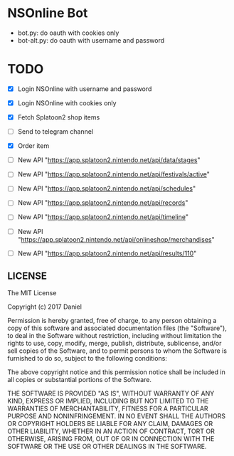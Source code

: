 # NSOnline Bot

- bot.py: do oauth with cookies only
- bot-alt.py: do oauth with username and password

# TODO

- [x] Login NSOnline with username and password
- [x] Login NSOnline with cookies only
- [x] Fetch Splatoon2 shop items
- [ ] Send to telegram channel
- [x] Order item

- [ ] New API "https://app.splatoon2.nintendo.net/api/data/stages"
- [ ] New API "https://app.splatoon2.nintendo.net/api/festivals/active"
- [ ] New API "https://app.splatoon2.nintendo.net/api/schedules"
- [ ] New API "https://app.splatoon2.nintendo.net/api/records"
- [ ] New API "https://app.splatoon2.nintendo.net/api/timeline"
- [ ] New API "https://app.splatoon2.nintendo.net/api/onlineshop/merchandises"
- [ ] New API "https://app.splatoon2.nintendo.net/api/results/110"

## LICENSE

The MIT License

Copyright (c) 2017 Daniel

Permission is hereby granted, free of charge, to any person obtaining a copy
of this software and associated documentation files (the "Software"), to deal
in the Software without restriction, including without limitation the rights
to use, copy, modify, merge, publish, distribute, sublicense, and/or sell
copies of the Software, and to permit persons to whom the Software is
furnished to do so, subject to the following conditions:

The above copyright notice and this permission notice shall be included in
all copies or substantial portions of the Software.

THE SOFTWARE IS PROVIDED "AS IS", WITHOUT WARRANTY OF ANY KIND, EXPRESS OR
IMPLIED, INCLUDING BUT NOT LIMITED TO THE WARRANTIES OF MERCHANTABILITY,
FITNESS FOR A PARTICULAR PURPOSE AND NONINFRINGEMENT. IN NO EVENT SHALL THE
AUTHORS OR COPYRIGHT HOLDERS BE LIABLE FOR ANY CLAIM, DAMAGES OR OTHER
LIABILITY, WHETHER IN AN ACTION OF CONTRACT, TORT OR OTHERWISE, ARISING FROM,
OUT OF OR IN CONNECTION WITH THE SOFTWARE OR THE USE OR OTHER DEALINGS IN
THE SOFTWARE.
